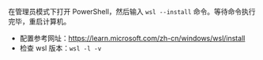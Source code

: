 在管理员模式下打开 PowerShell，然后输入 `wsl --install` 命令。等待命令执行完毕，重启计算机。

- 配置参考网址：https://learn.microsoft.com/zh-cn/windows/wsl/install
- 检查 wsl 版本：`wsl -l -v`
